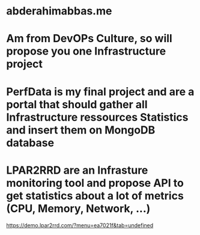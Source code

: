 # abderahimabbas.me

# Am from DevOPs Culture, so will propose you one Infrastructure project

# PerfData is my final project and are a portal that should gather all Infrastructure ressources Statistics and insert them on MongoDB database 

# LPAR2RRD are an Infrasture monitoring tool and propose API to get statistics about a lot of metrics (CPU, Memory, Network, ...)
https://demo.lpar2rrd.com/?menu=ea7021f&tab=undefined



